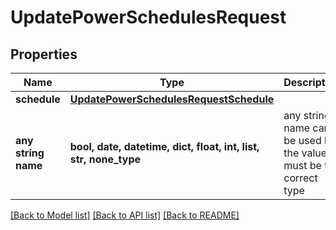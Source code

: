 # UpdatePowerSchedulesRequest


## Properties
Name | Type | Description | Notes
------------ | ------------- | ------------- | -------------
**schedule** | [**UpdatePowerSchedulesRequestSchedule**](UpdatePowerSchedulesRequestSchedule.md) |  | 
**any string name** | **bool, date, datetime, dict, float, int, list, str, none_type** | any string name can be used but the value must be the correct type | [optional]

[[Back to Model list]](../README.md#documentation-for-models) [[Back to API list]](../README.md#documentation-for-api-endpoints) [[Back to README]](../README.md)


